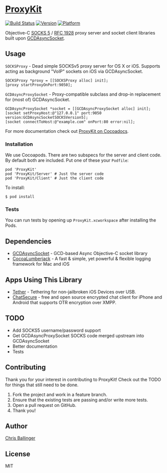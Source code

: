 # [ProxyKit](https://github.com/chrisballinger/proxykit/)
[![Build Status](https://travis-ci.org/chrisballinger/ProxyKit.svg?branch=master)](https://travis-ci.org/chrisballinger/ProxyKit)
[![Version](https://cocoapod-badges.herokuapp.com/v/ProxyKit/badge.svg)](http://cocoadocs.org/docsets/ProxyKit)
[![Platform](https://cocoapod-badges.herokuapp.com/p/ProxyKit/badge.svg)](http://cocoadocs.org/docsets/ProxyKit)

Objective-C [SOCKS 5](http://en.wikipedia.org/wiki/SOCKS) / [RFC 1928](http://www.ietf.org/rfc/rfc1928.txt) proxy server and socket client libraries built upon [GCDAsyncSocket](https://github.com/robbiehanson/CocoaAsyncSocket).

## Usage

`SOCKSProxy` - Dead simple SOCKSv5 proxy server for OS X or iOS. Supports acting as background "VoIP" sockets on iOS via GCDAsyncSocket.

```obj-c
SOCKSProxy *proxy = [[SOCKSProxy alloc] init];
[proxy startProxyOnPort:9050];
```

`GCDAsyncProxySocket` - Proxy-compatible subclass and drop-in replacement for (most of) GCDAsyncSocket.

```obj-c
GCDAsyncProxySocket *socket = [[GCDAsyncProxySocket alloc] init];
[socket setProxyHost:@"127.0.0.1" port:9050 version:GCDAsyncSocketSOCKSVersion5];
[socket connectToHost:@"example.com" onPort:80 error:nil];
```

For more documentation check out [ProxyKit on Cocoadocs](http://cocoadocs.org/docsets/ProxyKit).

### Installation

We use Cocoapods. There are two subspecs for the server and client code. By default both are included. Put one of these your `Podfile`:

    pod 'ProxyKit'    
    pod 'ProxyKit/Server' # Just the server code
    pod 'ProxyKit/Client' # Just the client code

To install:
 
    $ pod install
    
### Tests

You can run tests by opening up `ProxyKit.xcworkspace` after installing the Pods.

## Dependencies

* [GCDAsyncSocket](https://github.com/robbiehanson/CocoaAsyncSocket) - GCD-based Async Objective-C socket library
* [CocoaLumberjack](https://github.com/CocoaLumberjack/CocoaLumberjack) - A fast & simple, yet powerful & flexible logging framework for Mac and iOS

## Apps Using This Library

* [Tether](https://github.com/chrisballinger/Tether-iOS) - Tethering for non-jailbroken iOS Devices over USB.
* [ChatSecure](https://github.com/chrisballinger/ChatSecure-iOS) - free and open source encrypted chat client for iPhone and Android that supports OTR encryption over XMPP.

## TODO

* Add SOCKS5 username/password support
* Get GCDAsyncProxySocket SOCKS code merged upstream into GCDAsyncSocket
* Better documentation
* Tests

## Contributing

Thank you for your interest in contributing to ProxyKit! Check out the TODO for things that still need to be done.

1. Fork the project and work in a feature branch.
2. Ensure that the existing tests are passing and/or write more tests.
2. Open a pull request on GitHub.
3. Thank you!


## Author

[Chris Ballinger](https://github.com/chrisballinger)

## License

MIT